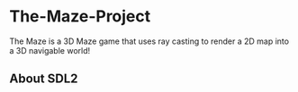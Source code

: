 # The-Maze-Project  
The Maze is a 3D Maze game that uses ray casting to render a 2D map into a 3D navigable world!  
## About SDL2

